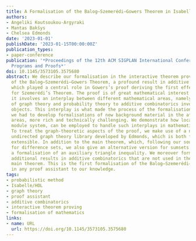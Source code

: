 ```yaml
---
title: A Formalisation of the Balog–Szemerédi–Gowers Theorem in Isabelle/HOL
authors:
- Angeliki Koutsoukou-Argyraki
- Mantas Bakšys
- Chelsea Edmonds
date: '2023-01-01'
publishDate: '2023-01-15T00:00:00Z'
publication_types:
- paper-conference
publication: '*Proceedings of the 12th ACM SIGPLAN International Conference on Certified
  Programs and Proofs*'
doi: 10.1145/3573105.3575680
abstract: We describe our formalisation in the interactive theorem prover Isabelle/HOL
  of the Balog–Szemerédi–Gowers Theorem, a profound result in additive combinatorics
  which played a central role in Gowers’s proof deriving the first effective bounds
  for Szemerédi’s Theorem. The proof is of great mathematical interest given that
  it involves an interplay between different mathematical areas, namely applications
  of graph theory and probability theory to additive combinatorics involving algebraic
  objects. This interplay is what made the process of the formalisation, for which
  we had to develop formalisations of new background material in the aforementioned
  areas, more rich and technically challenging. We demonstrate how locales, Isabelle’s
  module system, can be employed to handle such interplays in mathematical formalisations.
  To treat the graph-theoretic aspects of the proof, we make use of a new, more general
  undirected graph theory library developed by Edmonds, which is both flexible and
  extensible. In addition to the main theorem, which, following our source, is formulated
  for difference sets, we also give an alternative version for sumsets which required
  a formalisation of an auxiliary triangle inequality. We moreover formalise a few
  additional results in additive combinatorics that are not used in the proof of the
  main theorem. This is the first formalisation of the Balog–Szemerédi–Gowers Theorem
  in any proof assistant to our knowledge.
tags:
- probabilistic method
- Isabelle/HOL
- graph theory
- proof assistant
- additive combinatorics
- interactive theorem proving
- formalisation of mathematics
links:
- name: URL
  url: https://doi.org/10.1145/3573105.3575680
---
```

